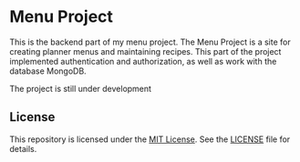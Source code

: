 # Menu Project

This is the backend part of my menu project.
The Menu Project is a site for creating planner menus and maintaining recipes.
This part of the project implemented authentication and authorization, as well as work with the database MongoDB.

The project is still under development

## License

This repository is licensed under the [MIT License](LICENSE). See the [LICENSE](LICENSE) file for details.
